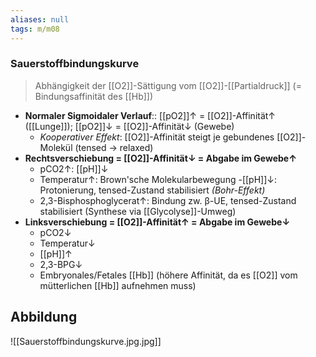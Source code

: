 ```yaml
---
aliases: null
tags: m/m08
---
```

### Sauerstoffbindungskurve
> Abhängigkeit der [[O2]]-Sättigung vom [[O2]]-[[Partialdruck]] (= Bindungsaffinität des [[Hb]])
- **Normaler Sigmoidaler Verlauf**:: [[pO2]]↑ = [[O2]]-Affinität↑ ([[Lunge]]); [[pO2]]↓ = [[O2]]-Affinität↓ (Gewebe)
    - *Kooperativer Effekt*: [[O2]]-Affinität steigt je gebundenes [[O2]]-Molekül (tensed → relaxed)
- **Rechtsverschiebung = [[O2]]-Affinität↓ = Abgabe im Gewebe↑**
    - pCO2↑: [[pH]]↓
    - Temperatur↑: Brown'sche Molekularbewegung
    -[[pH]]↓: Protonierung, tensed-Zustand stabilisiert *(Bohr-Effekt)*
    - 2,3-Bisphosphoglycerat↑: Bindung zw. β-UE, tensed-Zustand stabilisiert (Synthese via [[Glycolyse]]-Umweg)
- **Linksverschiebung = [[O2]]-Affinität↑ = Abgabe im Gewebe↓**
    - pCO2↓
    - Temperatur↓
    - [[pH]]↑
    - 2,3-BPG↓
    - Embryonales/Fetales [[Hb]] (höhere Affinität, da es [[O2]] vom mütterlichen [[Hb]] aufnehmen muss)
## Abbildung
![[Sauerstoffbindungskurve.jpg.jpg]]

